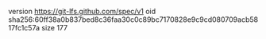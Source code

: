 version https://git-lfs.github.com/spec/v1
oid sha256:60ff38a0b837bed8c36faa30c0c89bc7170828e9c9cd080709acb5817fc1c57a
size 177
